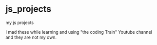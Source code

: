 # js_projects
my js projects

I mad these while learning and using "the coding Train" Youtube channel and they are not my own.
